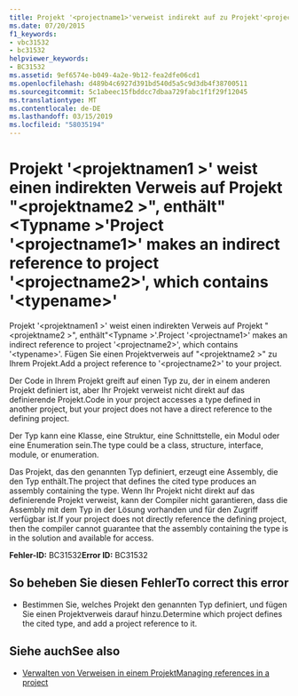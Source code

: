 ```yaml
---
title: Projekt '<projectname1>'verweist indirekt auf zu Projekt'<projectname2>", enthält"<typename>"
ms.date: 07/20/2015
f1_keywords:
- vbc31532
- bc31532
helpviewer_keywords:
- BC31532
ms.assetid: 9ef6574e-b049-4a2e-9b12-fea2dfe06cd1
ms.openlocfilehash: d489b4c6927d391bd540d5a5c9d3db4f38700511
ms.sourcegitcommit: 5c1abeec15fbddcc7dbaa729fabc1f1f29f12045
ms.translationtype: MT
ms.contentlocale: de-DE
ms.lasthandoff: 03/15/2019
ms.locfileid: "58035194"
---
```

# <a name="project-projectname1-makes-an-indirect-reference-to-project-projectname2-which-contains-typename"></a><span data-ttu-id="24822-102">Projekt '\<projektnamen1 >' weist einen indirekten Verweis auf Projekt "\<projektname2 >", enthält"\<Typname >'</span><span class="sxs-lookup"><span data-stu-id="24822-102">Project '\<projectname1>' makes an indirect reference to project '\<projectname2>', which contains '\<typename>'</span></span>
<span data-ttu-id="24822-103">Projekt '\<projektnamen1 >' weist einen indirekten Verweis auf Projekt "\<projektname2 >", enthält"\<Typname >'.</span><span class="sxs-lookup"><span data-stu-id="24822-103">Project '\<projectname1>' makes an indirect reference to project '\<projectname2>', which contains '\<typename>'.</span></span> <span data-ttu-id="24822-104">Fügen Sie einen Projektverweis auf "\<projektname2 >" zu Ihrem Projekt.</span><span class="sxs-lookup"><span data-stu-id="24822-104">Add a project reference to '\<projectname2>' to your project.</span></span>  
  
 <span data-ttu-id="24822-105">Der Code in Ihrem Projekt greift auf einen Typ zu, der in einem anderen Projekt definiert ist, aber Ihr Projekt verweist nicht direkt auf das definierende Projekt.</span><span class="sxs-lookup"><span data-stu-id="24822-105">Code in your project accesses a type defined in another project, but your project does not have a direct reference to the defining project.</span></span>  
  
 <span data-ttu-id="24822-106">Der Typ kann eine Klasse, eine Struktur, eine Schnittstelle, ein Modul oder eine Enumeration sein.</span><span class="sxs-lookup"><span data-stu-id="24822-106">The type could be a class, structure, interface, module, or enumeration.</span></span>  
  
 <span data-ttu-id="24822-107">Das Projekt, das den genannten Typ definiert, erzeugt eine Assembly, die den Typ enthält.</span><span class="sxs-lookup"><span data-stu-id="24822-107">The project that defines the cited type produces an assembly containing the type.</span></span> <span data-ttu-id="24822-108">Wenn Ihr Projekt nicht direkt auf das definierende Projekt verweist, kann der Compiler nicht garantieren, dass die Assembly mit dem Typ in der Lösung vorhanden und für den Zugriff verfügbar ist.</span><span class="sxs-lookup"><span data-stu-id="24822-108">If your project does not directly reference the defining project, then the compiler cannot guarantee that the assembly containing the type is in the solution and available for access.</span></span>  
  
 <span data-ttu-id="24822-109">**Fehler-ID:** BC31532</span><span class="sxs-lookup"><span data-stu-id="24822-109">**Error ID:** BC31532</span></span>  
  
## <a name="to-correct-this-error"></a><span data-ttu-id="24822-110">So beheben Sie diesen Fehler</span><span class="sxs-lookup"><span data-stu-id="24822-110">To correct this error</span></span>  
  
-   <span data-ttu-id="24822-111">Bestimmen Sie, welches Projekt den genannten Typ definiert, und fügen Sie einen Projektverweis darauf hinzu.</span><span class="sxs-lookup"><span data-stu-id="24822-111">Determine which project defines the cited type, and add a project reference to it.</span></span>  
  
## <a name="see-also"></a><span data-ttu-id="24822-112">Siehe auch</span><span class="sxs-lookup"><span data-stu-id="24822-112">See also</span></span>

- [<span data-ttu-id="24822-113">Verwalten von Verweisen in einem Projekt</span><span class="sxs-lookup"><span data-stu-id="24822-113">Managing references in a project</span></span>](/visualstudio/ide/managing-references-in-a-project)
